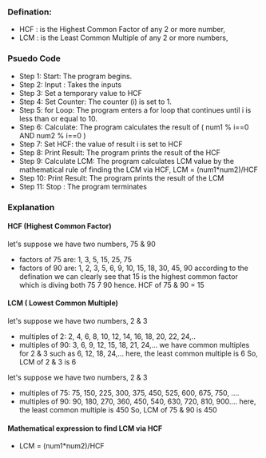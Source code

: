### Defination: 
- HCF : is the Highest Common Factor of any 2 or more number, 
- LCM : is the Least Common Multiple of any 2 or more numbers, 

### Psuedo Code 
- Step 1: Start: The program begins.
- Step 2: Input : Takes the inputs 
- Step 3: Set a temporary value to HCF 
- Step 4: Set Counter: The counter (i) is set to 1.
- Step 5:  for Loop: The program enters a for loop that continues until i is less than or equal to 10.
- Step 6: Calculate: The program calculates the result of ( num1 % i==0 AND num2 % i==0 )
- Step 7: Set HCF: the value of result i is set to HCF 
- Step 8: Print Result: The program prints the result of the HCF
- Step 9: Calculate LCM: The program calculates LCM value by the mathematical rule of finding the LCM via HCF, LCM = (num1*num2)/HCF
- Step 10: Print Result: The program prints the result of the LCM
- Step 11: Stop : The program terminates


### Explanation 

#### HCF (Highest Common Factor)
let's suppose we have two numbers, 75 & 90 
- factors of 75 are: 1, 3, 5, 15, 25, 75 
- factors of 90 are: 1, 2, 3, 5, 6, 9, 10, 15, 18, 30, 45, 90
according to the defination we can clearly see that 15 is the highest common factor which is diving both 75 7 90 
hence. HCF of 75 & 90 = 15 


#### LCM ( Lowest Common Multiple)
let's suppose we have two numbers, 2 & 3
- multiples of 2: 2, 4, 6, 8, 10, 12, 14, 16, 18, 20, 22, 24,..
- multiples of 90: 3, 6, 9, 12, 15, 18, 21, 24,... 
we have common multiples for 2 & 3  such as 6, 12, 18, 24,...
here, the least common multiple is 6 
So, LCM of 2 & 3 is 6 


let's suppose we have two numbers, 2 & 3
- multiples of 75: 75, 150, 225, 300, 375, 450, 525, 600, 675, 750, ....
- multiples of 90: 90, 180, 270, 360, 450, 540, 630, 720, 810, 900....
here, the least common multiple is 450 
So, LCM of 75 & 90 is 450 

#### Mathematical expression to find LCM via HCF 
- LCM = (num1*num2)/HCF


